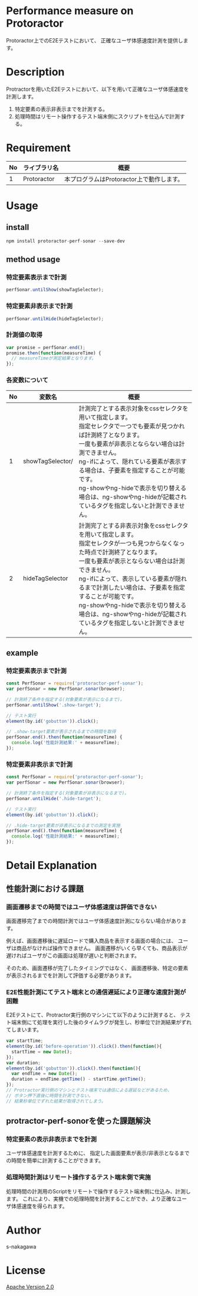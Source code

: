 Performance measure on Protoractor
====

Protoractor上でのE2Eテストにおいて、
正確なユーザ体感速度計測を提供します。

# Description

Protractorを用いたE2Eテストにおいて、以下を用いて正確なユーザ体感速度を計測します。
1. 特定要素の表示非表示までを計測する。
1. 処理時間はリモート操作するテスト端末側にスクリプトを仕込んで計測する。

# Requirement

|No  |ライブラリ名  |概要  |
|---|---|---|
|1|Protoractor|本プログラムはProtoractor上で動作します。|

# Usage

## install

```js
npm install protoractor-perf-sonar --save-dev
```

## method usage

### 特定要素表示まで計測
```js
perfSonar.untilShow(showTagSelector);
```

### 特定要素非表示まで計測

```js
perfSonar.untilHide(hideTagSelector);
```

### 計測値の取得

```js
var promise = perfSonar.end();
promise.then(function(measureTime) {
  // measureTimeが測定結果となります。
});
```

### 各変数について

|No  |変数名  |概要  |
|---|---|---|
|1|showTagSelector/|計測完了とする表示対象をcssセレクタを用いて指定します。<br>指定セレクタで一つでも要素が見つかれば計測終了となります。<br>一度も要素が非表示とならない場合は計測できません。<br>ng-ifによって、隠れている要素が表示する場合は、子要素を指定することが可能です。<br>ng-showやng-hideで表示を切り替える場合は、ng-showやng-hideが記載されているタグを指定しないと計測できません。|
|2|hideTagSelector|計測完了とする非表示対象をcssセレクタを用いて指定します。<br>指定セレクタが一つも見つからなくなった時点で計測終了となります。<br>一度も要素が表示とならない場合は計測できません。<br>ng-ifによって、表示している要素が隠れるまで計測したい場合は、子要素を指定することが可能です。<br>ng-showやng-hideで表示を切り替える場合は、ng-showやng-hideが記載されているタグを指定しないと計測できません。|

## example
### 特定要素表示まで計測

```js
const PerfSonar = require('protoractor-perf-sonar');
var perfSonar = new PerfSonar.sonar(browser);

// 計測終了条件を指定する(対象要素が表示になるまで)。
perfSonar.untilShow('.show-target');

// テスト実行
element(by.id('gobutton')).click();

// .show-target要素が表示されるまでの時間を取得
perfSonar.end().then(function(measureTime) {
  console.log('性能計測結果:' + measureTime);
});
```

### 特定要素非表示まで計測

```js
const PerfSonar = require('protoractor-perf-sonar');
var perfSonar = new PerfSonar.sonar(browser);

// 計測終了条件を指定する(対象要素が非表示になるまで)。
perfSonar.untilHide('.hide-target');

// テスト実行
element(by.id('gobutton')).click();

// .hide-target要素が非表示になるまでの測定を実施
perfSonar.end().then(function(measureTime) {
  console.log('性能計測結果:' + measureTime);
});
```

# Detail Explanation

## 性能計測における課題

### 画面遷移までの時間ではユーザ体感速度は評価できない

画面遷移完了までの時間計測ではユーザ体感速度計測にならない場合があります。

例えば、画面遷移後に遅延ロードで購入商品を表示する画面の場合には、
ユーザは商品がなければ操作できません。
画面遷移がいくら早くても、商品表示が遅ければユーザがこの画面は処理が遅いと判断されます。

そのため、画面遷移が完了したタイミングではなく、
画面遷移後、特定の要素が表示されるまでを計測して評価する必要があります。

### E2E性能計測にてテスト端末との通信遅延により正確な速度計測が困難

E2Eテストにて、Protractor実行側のマシンにて以下のように計測すると、
テスト端末側にて処理を実行した後のタイムラグが発生し、秒単位で計測結果がずれてしまいます。

```js
var startTime;
element(by.id('before-operation')).click().then(function(){
  startTime = new Date();
});
var duration;
element(by.id('gobutton')).click().then(function(){
  var endTime = new Date();
  duration = endTime.getTime() - startTime.getTime();
});
// Protractor実行側のマシンとテスト端末では通信による遅延などがあるため、
// ボタン押下直後に時間を計測できない。
// 結果秒単位でずれた結果が取得されてしまう。
```

## protractor-perf-sonorを使った課題解決

### 特定要素の表示非表示までを計測
ユーザ体感速度を計測するために、
指定した画面要素が表示/非表示となるまでの時間を簡単に計測することができます。

### 処理時間計測はリモート操作するテスト端末側で実施

処理時間の計測用のScriptをリモートで操作するテスト端末側に仕込み、計測します。
これにより、実機での処理時間を計測することができ、より正確なユーザ体感速度を得られます。

# Author
s-nakagawa

# License
[Apache Version 2.0](https://github.com/serive/es-ml-alert/blob/master/LICENSE)